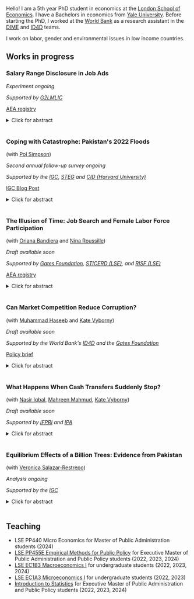 Hello! I am a 5th year PhD student in economics at the [London School of Economics](https://www.lse.ac.uk/economics). I have a Bachelors in economics from [Yale University](https://economics.yale.edu). Before starting the PhD, I worked at the [World Bank](https://www.worldbank.org/en/home) as a research assistant in the [DIME](https://www.worldbank.org/en/research/dime) and [ID4D](https://id4d.worldbank.org) teams.

I work on labor, gender and environmental issues in low income countries.

## Works in progress 
<a id="works-in-progress"></a>

### Salary Range Disclosure in Job Ads 

_Experiment ongoing_

_Supported by [G2LMLIC](https://g2lm-lic.iza.org)_

[AEA registry](https://www.socialscienceregistry.org/trials/13788)

<details>

<summary>Click for abstract</summary>

Salary is a central characteristic of jobs, and varies considerably across firms for similar positions. However, globally, salary information is scarce at the hiring stage, making it difficult for workers to direct search. This study assesses how salary disclosure in job ads affects workers’ sorting and firms’ wage setting behavior. Using firm surveys and administrative data from Pakistan’s largest online job search platform—where I see salary ranges even when they are hidden from jobseekers—I find that better paying firms are more likely to hide salary information. In particular, such firms use salary non-disclosure as a ‘self-screening' tool to exclusively attract ‘suitable’ workers. This practice may disadvantage women, who tend to have lower labor market exposure and thus may be less able to extract wage signals from job descriptions, or may prefer to know the bargaining space before negotiating. To study these issues, I partner with the job platform to run an experiment in which treated ads are induced to post salary ranges while control ads can choose whether to disclose this information. The experiment uses a saturation design that randomly exposes some labor markets to high (75%) and others to low (25%) treatment intensity.

</details>

<br />

###  Coping with Catastrophe: Pakistan's 2022 Floods
(with [Pol Simpson](https://www.lse.ac.uk/economics/people/research-students/polly-simpson))

_Second annual follow-up survey ongoing_ 

_Supported by the [IGC](https://www.theigc.org), [STEG](https://steg.cepr.org) and [CID (Harvard University)](https://www.hks.harvard.edu/centers/cid)_

[IGC Blog Post](https://www.theigc.org/blogs/climate-priorities-developing-countries/how-rural-poor-populations-fared-pakistans-2022)

<details>

<summary>Click for abstract</summary>

Extreme weather events are becoming more frequent due to climate change, yet we know little about how unprecedented climate shocks impact the most vulnerable populations. In this project, we investigate the effects of the 2022 floods in Pakistan, which affected 33 million households and left one third of the country under water. Using a pre-flood census, we draw a random sample of 5,100 low-income, rural households across 6 districts of Sindh, whom we track and survey one and two years after the floods. These households vary in their local exposure to the 2022 floods. We study (i) the impact of the floods on these households, (ii) how they cope with these impacts and make forward-looking adaptations, and (iii) how flood impacts evolve over time. We exploit plausibly random local variation in flood water inundation – i.e., precipitation interacted with topography – conditional on historical rain and flood risk. Our outcomes include flood damages (e.g. loss of income or assets, health impacts, and disruption of social networks and trade), coping strategies (e.g. drawdown of savings, sale of assets, new loans, increased labour supply, changes to educational or nuturitional investments) and adaptation (e.g. diversification of networks or assets, and migration). 

</details>

<br />


### The Illusion of Time: Job Search and Female Labor Force Participation
(with [Oriana Bandiera](https://www.orianabandiera.net) and [Nina Roussille](http://ninaroussille.github.io/))

_Draft available soon_

_Supported by [Gates Foundation](https://www.gatesfoundation.org), [STICERD (LSE)](https://sticerd.lse.ac.uk/), and [RISF (LSE)](https://info.lse.ac.uk/staff/divisions/research-and-innovation/research/apply-for-funding/lse-research-support-fund)_

[AEA registry](https://www.socialscienceregistry.org/trials/11298)

<details>

  <summary>Click for abstract</summary>  
 
This paper documents a large gap between college-graduating women’s intended and realized labor force participation, and proposes an explanation. To do so, we field a panel survey and an experiment on >1,500 college students in Pakistan. A month before graduation, women believe they have about the same likelihood as their male peers of working six months later  (~75%). By contrast, we uncover large employment gaps: only 37.9% of women were employed six months later, compared to 64.4% of men. Traditional supply-side (e.g. GPA, major, job preferences, search effort) and demand-side factors (e.g. interviews, wage and job offers) leave this gap virtually unchanged. However, we find that women’s employment is much more sensitive to the timing of their applications than men’s.  We provide a theoretical framework and empirical evidence on why timing matters: the unexpected increase in women's reservation wages over time. To causally estimate the effect of timing, we experimentally shift students' job applications closer to graduation. We find that this treatment increases women's employment by 22.3% (7.5 ppt) six months later, and has no effect on men. Finally, we explore behavioral and cultural mechanisms through which the treatment operates.
</details>

<br />

### Can Market Competition Reduce Corruption? 
(with [Muhammad Haseeb](https://sites.google.com/view/mhaseeb) and [Kate Vyborny](https://sites.google.com/site/kvyborny/home))

_Draft available soon_ 

_Supported by the World Bank's [ID4D](https://id4d.worldbank.org) and the [Gates Foundation](https://www.gatesfoundation.org)_

[Policy brief](https://documents1.worldbank.org/curated/en/099155004142238180/pdf/P1763410d1e1af00108e170e5754d04fed9.pdf)

<details>

  <summary>Click for abstract</summary>	
	
  We study whether market competition can reduce corruption in the public sector. We exploit exogenous changes to the market structure of payment agents responsible for the delivery of government cash transfers in Pakistan. We find that a payment reform that increased the market power of these agents resulted in a 29.1 percentage point increase in the likelihood that bribes were paid involuntarily to access the cash transfers. However, higher competition between payment agents reduces the likelihood of bribe payment by 18.4 percentage points. We rule out the possibility that these effects are driven by teething problems of a new technology, or strategic entry of payment point agents.
</details>	
<br />
	
### What Happens When Cash Transfers Suddenly Stop? 
(with [Nasir Iqbal](https://nasiriqbal.com.pk), [Mahreen Mahmud](https://sites.google.com/site/mahreenmahmudsite/home?authuser=0), [Kate Vyborny](https://sites.google.com/site/kvyborny/home))

_Draft available soon_ 

_Supported by [IFPRI](https://www.ifpri.org) and [IPA](https://poverty-action.org)_
  
<details>

  <summary>Click for abstract</summary>  
 
  Cash transfers are the most popular form of social protection globally. However, they may not pay out indefinitely due to budget cuts, changes to program design, or graduation of recipients from the program. How do low-income households cope after long-running cash transfers suddenly stop? Using a regression discontinuity-in-differences design around a revised eligibility threshold, we investigate the effect of being exited from Pakistan's largest cash transfer program. One year after discontinuation, we find no significant impacts on households' economic outcomes or well-being. Two years later, we find a 5% drop in consumption ($\approx$ 40% of the transfer) and a 6 pp (12.5%) decrease in women's mobility (p<0.1), defined as market visits unaccompanied by family.
</details>
<br />

### Equilibrium Effects of a Billion Trees: Evidence from Pakistan
(with [Veronica Salazar-Restrepo](https://www.veronicasalazarrestrepo.com))

_Analysis ongoing_

_Supported by the [IGC](https://www.theigc.org)_

<details>

  <summary>Click for abstract</summary>  
 
  Several countries are investing large sums of money in nation-wide tree planting programs for climate mitigation and adaptation. However, there is limited evidence on the impacts of such programs. They may disrupt ecosystems and agriculture, displace local communities, and lead to more deforestation in other areas. Conversely, planting the right species of trees at the right place can sequester carbon, regenerate forests, and provide ecosystem services like flood prevention. In this project, we focus on Pakistan's Billion Tree Tsunami Afforestation Programme (BTTAP), which planted 1 billion trees in the province of Khyber Pakhtunkhwa. First, we process high-resolution satellite imagery using a cutting-edge, context-specific remote-sensing algorithm. Second, we gather environmental data on wind, fires, temperature, precipitation, and pollution to measure spillovers of the program in down-wind areas. Finally, we incorporate these spillovers in a theoretical framework to analyze whether the program displaced existing economic activities like agriculture.

</details>
<br />

## Teaching 
<a id="teaching"></a>
- LSE PP440 Micro Economics for Master of Public Administration students (2024)
- [LSE PP455E Empirical Methods for Public Policy](https://www.lse.ac.uk/resources/calendar.bak/courseGuides/EC/2015_EC455E.htm) for Executive Master of Public Administration and Public Policy students (2022, 2023, 2024)
- [LSE EC1B3 Macroeconomics I](https://www.lse.ac.uk/resources/calendar2021-2022/courseGuides/EC/2021_EC1B3.htm) for undergraduate students (2022, 2023, 2024)
- [LSE EC1A3 Microeconomics I](https://www.lse.ac.uk/resources/calendar2021-2022/courseGuides/EC/2021_EC1A3.htm) for undergraduate students (2022, 2023)
- [Introduction to Statistics](https://www.lse.ac.uk/resources/calendar2023-2024/courseGuides/PP/2023_PP430E.htm) for Executive Master of Public Administration and Public Policy students (2022, 2023, 2024)

